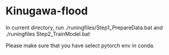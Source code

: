 # Kinugawa-flood 

In current directory, run ./runingfiles/Step1_PrepareData.bat and ./runingfiles Step2_TrainModel.bat

Please make sure that you have select pytorch env in conda. 
